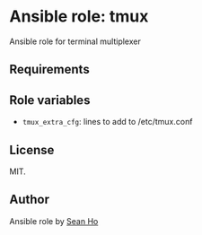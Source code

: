 # Ansible role: tmux
Ansible role for terminal multiplexer

## Requirements

## Role variables
+ `tmux_extra_cfg`: lines to add to /etc/tmux.conf

## License
MIT.

## Author
Ansible role by [Sean Ho](https://github.com/ho-ansible/)
